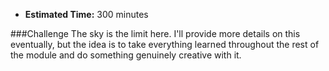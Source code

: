 * **Estimated Time:** 300 minutes

###Challenge
The sky is the limit here. I'll provide more details on this eventually, but the idea is to take everything learned throughout the rest of the module and do something genuinely creative with it.